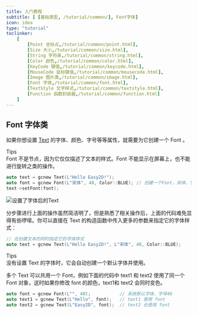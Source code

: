 ```yaml
---
title: 入门教程
subtitle: [ [基础类型, /tutorial/common/], Font字体]
icon: idea
type: "tutorial"
toclinker: 
    [
        [Point 坐标点,/tutorial/common/point.html],
        [Size 大小,/tutorial/common/size.html],
        [String 字符串,/tutorial/common/string.html],
        [Color 颜色,/tutorial/common/color.html],
        [KeyCode 键值,/tutorial/common/keycode.html],
        [MouseCode 鼠标键值,/tutorial/common/mousecode.html],
        [Image 图片类,/tutorial/common/image.html],
        [Font 字体,/tutorial/common/font.html],
        [TextStyle 文字样式,/tutorial/common/textstyle.html],
        [Function 函数封装器,/tutorial/common/function.html]
    ]
---
```


## Font 字体类

如果你想设置 [Text](/tutorial/node/text.html) 的字体、颜色、字号等等属性，就需要为它创建一个 Font 。

<div class="ui info message"><div class="header">Tips </div>
Font 不是节点，因为它仅仅描述了文本的样式。Font 不能显示在屏幕上，也不能进行旋转之类的操作。
</div>

```cpp
auto text = gcnew Text(L"Hello Easy2D!");
auto font = gcnew Font(L"宋体", 40, Color::BLUE); // 创建一个Font，宋体、字号40、蓝色
text->setFont(font);
```

![设置了字体后的Text](/assets/images/tutorial/font1.png)

分步骤进行上面的操作虽然简洁明了，但是熟悉了相关操作后，上面的代码难免显得有些啰嗦。你可以直接在 Text 的构造函数中传入更多的参数来指定它的字体样式：

```cpp
// 在创建文本的同时指定它的字体样式
auto text = gcnew Text(L"Hello Easy2D!", L"宋体", 40, Color::BLUE);
```

<div class="ui info message"><div class="header">Tips </div>
没有设置 Text 的字体时，它会自动创建一个默认字体并使用。
</div>

多个 Text 可以共用一个 Font，例如下面的代码中 text1 和 text2 使用了同一个 Font 对象，这时如果你修改 font 的颜色，text1和 text2 会同时变色。

```cpp
auto font = gcnew Font(L"", 40);           // 系统默认字体、字号40
auto text1 = gcnew Text(L"Hello", font);   // text1 使用 font
auto text2 = gcnew Text(L"Easy2D", font);  // text2 也使用 font
```
